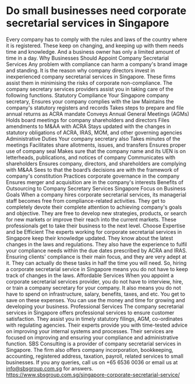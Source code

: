 # Do small businesses need corporate secretarial services in Singapore
Every company has to comply with the rules and laws of the country where it is registered. These keep on changing, and keeping up with them needs time and knowledge. And a business owner has only a limited amount of time in a day.  Why Businesses Should Appoint Company Secretarial Services  Any problem with compliance can harm a company's brand image and standing. It is the reason why company directors invest in inexperienced company secretarial services in Singapore. These firms assist them in minimising the risks of corporate non-compliance. The company secretary services providers assist you in taking care of the following functions.  Statutory Compliance  Your Singapore company secretary,  Ensures your company complies with the law  Maintains the company's statutory registers and records  Takes steps to prepare and file annual returns as ACRA mandate  Conveys Annual General Meetings (AGMs)  Holds board meetings for company shareholders and directors  Files amendments to M&amp;AA with ACRA  Stays updated with the changes in statutory obligations of ACRA, IRAS, MOM, and other governing agencies  Administrative Duties  Your company secretary also  Takes minutes of the meetings  Facilitates share allotments, issues, and transfers  Ensures proper use of company seal  Makes sure that the company name and its UEN is on letterheads, publications, and notices of company  Communicates with shareholders  Ensures company, directors, and shareholders are complying with M&amp;AA  Sees to that the board’s decisions are with the framework of company's constitution  Practices corporate governance in the company  Ensures merger and acquisition are in the company's interests  Benefits of Outsourcing to Company Secretary Services Singapore  Focus on Business Goals  When a company hires corporate secretarial services, its managerial staff becomes free from compliance-related activities. They get to completely devote their complete attention to achieving company's goals and objective. They are free to develop new strategies, products, or search for new markets or improve their reach into the current markets. These professionals get to take their business to the next level.  Choose Expertise and be Efficient  The experts working for corporate secretarial services in Singapore keep their knowledge updated. They know about the latest changes in the laws and regulations. They also have the experience to fulfil your compliance needs within the due dates prescribed by ACRA and IRAS. Ensuring clients' compliance is their main focus, and they are very adept at it. They can actually do these tasks in half the time you will need. So, hiring a corporate secretarial service in Singapore means you do not have to keep track of changes in the laws.  Affordable Services  When you appoint a corporate secretarial services provider, you do not have to interview, hire, or train a company secretary for your company. It also means you do not have to spend on infrastructure, salary, benefits, taxes, and etc. You get to save on these expenses. You can use the money and time for growing and developing your business.  Professional Services  The company secretarial services in Singapore offers professional services to ensure customer satisfaction. They assist you in timely statutory filings, AGM, co-ordinates with regulating agencies. Their experts provide you with time-tested advice on improving your internal systems and processes. Their services are focused on improving and ensuring your compliance and administrative function.  SBS Consulting is a provider of company secretarial services in Singapore. The firm also offers company incorporation, bookkeeping, accounting, registered address, taxation, payroll, related services to small businesses. If you any queries, call us on +65 6536 0036 or email us at info@sbsgroup.com.sg for answers.
https://www.sbsgroup.com.sg/singapore-corporate-secretarial-service/ 
